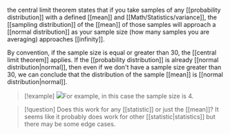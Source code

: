the central limit theorem states that if you take samples of any [[probability distribution]] with a defined [[mean]] and [[Math/Statistics/variance]], the [[sampling distribution]] of the [[mean]] of those samples will approach a [[normal distribution]] as your sample size (how many samples you are averaging) approaches [[infinity]]. 

By convention, if the sample size is equal or greater than 30, the [[central limit theorem]]  applies. If the [[probability distribution]] is already [[normal distribution|normal]], then even if we don't have a sample size greater than 30, we can conclude that the distribution of the sample [[mean]] is [[normal distribution|normal]].

>[!example] ![](https://i.imgur.com/9yDWjxA.png)For example, in this case the sample size is 4. 

> [!question] Does this work for any [[statistic]] or just the [[mean]]? It seems like it probably does work for other [[statistic|statistics]] but there may be some edge cases. 